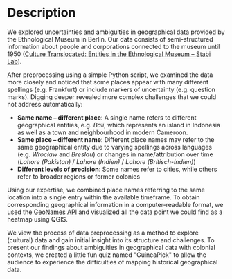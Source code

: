 # Description
We explored uncertainties and ambiguities in geographical data provided by the Ethnological Museum in Berlin. Our data consists of semi-structured information about people and corporations connected to the museum until 1950 ([Culture Translocated: Entities in the Ethnological Museum – Stabi Lab](https://lab.sbb.berlin/culture-translocated/)).

After preprocessing using a simple Python script, we examined the data more closely and noticed that some places appear with many different spellings (e.g. Frankfurt) or include markers of uncertainty (e.g. question marks). Digging deeper revealed more complex challenges that we could not address automatically:
- **Same name – different place**: A single name refers to different geographical entities, e.g. *Bali*, which represents an island in Indonesia as well as a town and neighbourhood in modern Cameroon.
- **Same place – different name**: Different place names may refer to the same geographical entity due to varying spellings across languages (e.g. *Wrocław* and *Breslau*) or changes in name/attribution over time (*Lahore (Pakistan)* / *Lahore (Indien)* / *Lahore (Britisch-Indien)*)
- **Different levels of precision**: Some names refer to cities, while others refer to broader regions or former colonies

Using our expertise, we combined place names referring to the same location into a single entry within the available timeframe. To obtain corresponding geographical information in a computer-readable format, we used the [GeoNames API](https://www.geonames.org/export/web-services.html) and visualized all the data point we could find as a heatmap using QGIS.

We view the process of data preprocessing as a method to explore (cultural) data and gain initial insight into its structure and challenges.
To present our findings about ambiguities in geographical data with colonial contexts, we created a little fun quiz named "GuineaPick" to allow the audience to experience the difficulties of mapping historical geographical data.
